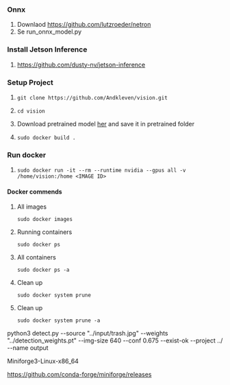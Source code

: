 ### Onnx
1. Downlaod https://github.com/lutzroeder/netron
2. Se run_onnx_model.py

### Install Jetson Inference
1. https://github.com/dusty-nv/jetson-inference

### Setup Project

1.  ```console
    git clone https://github.com/Andkleven/vision.git
    ```
1.  ```console
    cd vision
    ```
1.  Download pretrained model [her](https://drive.google.com/drive/folders/1nYyaQXOBjNdUJDsmJpcRpu6oE55aQoLA) and save it in pretrained folder
1.  ```console
    sudo docker build .
    ```

### Run docker

1.  ```console
    sudo docker run -it --rm --runtime nvidia --gpus all -v /home/vision:/home <IMAGE ID>
    ```

#### Docker commends

1.  All images
    ```console
    sudo docker images
    ```
1.  Running containers
    ```console
    sudo docker ps
    ```
1.  All containers
    ```console
    sudo docker ps -a
    ```
1.  Clean up
    ```console
    sudo docker system prune
    ```
1.  Clean up
    ```console
    sudo docker system prune -a
    ```

python3 detect.py --source "../input/trash.jpg" --weights "../detection_weights.pt" --img-size 640 --conf 0.675 --exist-ok --project ../ --name output

Miniforge3-Linux-x86_64

https://github.com/conda-forge/miniforge/releases
